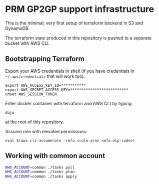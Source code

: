 # PRM GP2GP support infrastructure

This is the minimal, very first setup of terraform backend in S3 and DynamoDB.

The terraform state produced in this repository is pushed to a separate bucket with AWS CLI.

## Bootstrapping Terraform

Export your AWS credentials in shell (if you have credentials in `~/.aws/credentials` that will work too):

```
export AWS_ACCESS_KEY_ID=***********
export AWS_SECRET_ACCESS_KEY=**************************
unset AWS_SESSION_TOKEN
```

Enter docker container with terraform and AWS CLI by typing:

```
dojo
```

at the root of this repository.

Assume role with elevated permissions:

```
eval $(aws-cli-assumerole -rmfa <role-arn> <mfa-otp-code>)
```

## Working with common account

```bash
NHS_ACCOUNT=common ./tasks pull
NHS_ACCOUNT=common ./tasks plan
NHS_ACCOUNT=common ./tasks apply
```
